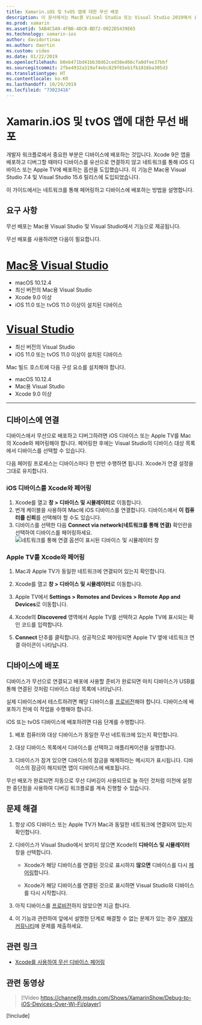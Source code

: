 ```yaml
---
title: Xamarin.iOS 및 tvOS 앱에 대한 무선 배포
description: 이 문서에서는 Mac용 Visual Studio 또는 Visual Studio 2019에서 iOS 디바이스에 Xamarin.iOS 앱을 무선으로 배포하는 방법을 설명합니다.
ms.prod: xamarin
ms.assetid: 5AB4C5A9-4FBB-4DCB-BD72-0022D5439E65
ms.technology: xamarin-ios
author: davidortinau
ms.author: daortin
ms.custom: video
ms.date: 01/22/2019
ms.openlocfilehash: b0eb471bd41bb38d62ced38ed66cfa0dfee37bbf
ms.sourcegitcommit: 2fbe4932a319af4ebc829f65eb1fb1816ba305d3
ms.translationtype: HT
ms.contentlocale: ko-KR
ms.lasthandoff: 10/29/2019
ms.locfileid: "73023416"
---
```

# <a name="wireless-deployment-for-xamarinios-and-tvos-apps"></a>Xamarin.iOS 및 tvOS 앱에 대한 무선 배포

개발자 워크플로에서 중요한 부분은 디바이스에 배포하는 것입니다. Xcode 9은 앱을 배포하고 디버그할 때마다 디바이스를 유선으로 연결하지 않고 네트워크를 통해 iOS 디바이스 또는 Apple TV에 배포하는 옵션을 도입했습니다. 이 기능은 Mac용 Visual Studio 7.4 및 Visual Studio 15.6 릴리스에 도입되었습니다.

이 가이드에서는 네트워크를 통해 페어링하고 디바이스에 배포하는 방법을 설명합니다.

## <a name="requirements"></a>요구 사항

무선 배포는 Mac용 Visual Studio 및 Visual Studio에서 기능으로 제공됩니다.

무선 배포를 사용하려면 다음이 필요합니다.

# <a name="visual-studio-for-mactabmacos"></a>[Mac용 Visual Studio](#tab/macos)

- macOS 10.12.4
- 최신 버전의 Mac용 Visual Studio
- Xcode 9.0 이상
- iOS 11.0 또는 tvOS 11.0 이상이 설치된 디바이스

# <a name="visual-studiotabwindows"></a>[Visual Studio](#tab/windows)

- 최신 버전의 Visual Studio
- iOS 11.0 또는 tvOS 11.0 이상이 설치된 디바이스

Mac 빌드 호스트에 다음 구성 요소를 설치해야 합니다.

- macOS 10.12.4
- Mac용 Visual Studio
- Xcode 9.0 이상

-----

## <a name="connecting-a-device"></a>디바이스에 연결

디바이스에서 무선으로 배포하고 디버그하려면 iOS 디바이스 또는 Apple TV를 Mac의 Xcode와 페어링해야 합니다. 페어링한 후에는 Visual Studio의 디바이스 대상 목록에서 디바이스를 선택할 수 있습니다. 

다음 페어링 프로세스는 디바이스마다 한 번만 수행하면 됩니다. Xcode가 연결 설정을 그대로 유지합니다.

<a name="pair" />

### <a name="pairing-an-ios-device-with-xcode"></a>iOS 디바이스를 Xcode와 페어링

1. Xcode를 열고 **창 &gt; 디바이스 및 시뮬레이터**로 이동합니다.
2. 번개 케이블을 사용하여 Mac에 iOS 디바이스를 연결합니다. 디바이스에서 **이 컴퓨터를 신뢰**를 선택해야 할 수도 있습니다.
3. 디바이스를 선택한 다음 **Connect via network(네트워크를 통해 연결)** 확인란을 선택하여 디바이스를 페어링하세요.  ![네트워크를 통해 연결 옵션이 표시된 디바이스 및 시뮬레이터 창](wireless-deployment-images/image2.png)

### <a name="pairing-an-apple-tv-with-xcode"></a>Apple TV를 Xcode와 페어링

1. Mac과 Apple TV가 동일한 네트워크에 연결되어 있는지 확인합니다.

2. Xcode를 열고 **창 &gt; 디바이스 및 시뮬레이터**로 이동합니다.

3. Apple TV에서 **Settings > Remotes and Devices > Remote App and Devices**로 이동합니다.

4. Xcode의 **Discovered** 영역에서 Apple TV를 선택하고 Apple TV에 표시되는 확인 코드를 입력합니다.

5. **Connect** 단추를 클릭합니다. 성공적으로 페어링되면 Apple TV 옆에 네트워크 연결 아이콘이 나타납니다.

## <a name="deploy-to-a-device"></a>디바이스에 배포

디바이스가 무선으로 연결되고 배포에 사용할 준비가 완료되면 마치 디바이스가 USB를 통해 연결된 것처럼 디바이스 대상 목록에 나타납니다.

실제 디바이스에서 테스트하려면 해당 디바이스를 [프로비전](~/ios/get-started/installation/device-provisioning/index.md)해야 합니다. 디바이스에 배포하기 전에 이 작업을 수행해야 합니다. 

iOS 또는 tvOS 디바이스에 배포하려면 다음 단계를 수행합니다.

1. 배포 컴퓨터와 대상 디바이스가 동일한 무선 네트워크에 있는지 확인합니다. 

2. 대상 디바이스 목록에서 디바이스를 선택하고 애플리케이션을 실행합니다.

3. 디바이스가 잠겨 있으면 디바이스의 잠금을 해제하라는 메시지가 표시됩니다. 디바이스의 잠금이 해지되면 앱이 디바이스에 배포됩니다.

무선 배포가 완료되면 자동으로 무선 디버깅이 사용되므로 늘 하던 것처럼 이전에 설정한 중단점을 사용하여 디버깅 워크플로를 계속 진행할 수 있습니다.

## <a name="troubleshooting"></a>문제 해결

1. 항상 iOS 디바이스 또는 Apple TV가 Mac과 동일한 네트워크에 연결되어 있는지 확인합니다.

2. 디바이스가 Visual Studio에서 보이지 않으면 Xcode의 **디바이스 및 시뮬레이터** 창을 선택합니다. 

    - Xcode가 해당 디바이스를 연결된 것으로 표시하지 **않으면** 디바이스를 다시 [페어링](#pair)합니다.

    - Xcode가 해당 디바이스를 연결된 것으로 표시하면 Visual Studio와 디바이스를 다시 시작합니다.

3. 아직 디바이스를 [프로비전](~/ios/get-started/installation/device-provisioning/index.md)하지 않았으면 지금 합니다.

4. 이 기능과 관련하여 앞에서 설명한 단계로 해결할 수 없는 문제가 있는 경우 [개발자 커뮤니티](https://developercommunity.visualstudio.com/spaces/41/index.html)에 문제를 제출하세요.

## <a name="related-links"></a>관련 링크

- [Xcode를 사용하여 무선 디바이스 페어링](https://help.apple.com/xcode/mac/9.0/index.html?localePath=en.lproj#/devbc48d1bad)

## <a name="related-video"></a>관련 동영상

> [!Video https://channel9.msdn.com/Shows/XamarinShow/Debug-to-iOS-Devices-Over-Wi-Fi/player]

[!include[](~/essentials/includes/xamarin-show-essentials.md)]
